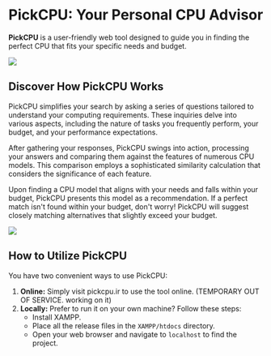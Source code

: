 # **PickCPU: Your Personal CPU Advisor**

**PickCPU** is a user-friendly web tool designed to guide you in finding the perfect CPU that fits your specific needs and budget. 

<img src="Resultpage.png"/>

## **Discover How PickCPU Works**

PickCPU simplifies your search by asking a series of questions tailored to understand your computing requirements. These inquiries delve into various aspects, including the nature of tasks you frequently perform, your budget, and your performance expectations.

After gathering your responses, PickCPU swings into action, processing your answers and comparing them against the features of numerous CPU models. This comparison employs a sophisticated similarity calculation that considers the significance of each feature.

Upon finding a CPU model that aligns with your needs and falls within your budget, PickCPU presents this model as a recommendation. If a perfect match isn't found within your budget, don't worry! PickCPU will suggest closely matching alternatives that slightly exceed your budget.

<img src="Homepage.png"/>

## **How to Utilize PickCPU**

You have two convenient ways to use PickCPU:

1. **Online:** Simply visit pickcpu.ir to use the tool online. (TEMPORARY OUT OF SERVICE. working on it)
2. **Locally:** Prefer to run it on your own machine? Follow these steps:
    - Install XAMPP.
    - Place all the release files in the `XAMPP/htdocs` directory.
    - Open your web browser and navigate to `localhost` to find the project.


